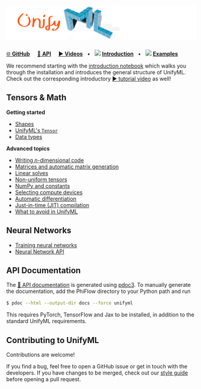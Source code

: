 # ![UnifyML](images/Banner.png)

[🌐 **GitHub**](https://github.com/holl-/UnifyML)
&nbsp;&nbsp;&nbsp; [🔗 **API**](unifyml)
&nbsp;&nbsp;&nbsp; [**▶ Videos**]()
&nbsp; • &nbsp; [<img src="https://www.tensorflow.org/images/colab_logo_32px.png" height=16>](https://colab.research.google.com/github/holl-/UnifyML/blob/main/docs/Introduction.ipynb) [**Introduction**](https://holl-.github.io/UnifyML/Introduction.html)
&nbsp; • &nbsp; [<img src="https://www.tensorflow.org/images/colab_logo_32px.png" height=16>](https://colab.research.google.com/github/holl-/UnifyML/blob/main/docs/Examples.ipynb) [**Examples**](https://holl-.github.io/UnifyML/Examples.html)


We recommend starting with the [introduction notebook](Introduction.html) which walks you through the installation and introduces the general structure of UnifyML.
Check out the corresponding introductory [▶ tutorial video]() as well!

## Tensors & Math

**Getting started**

* [Shapes](Shapes.html)
* [UnifyML's `Tensor`](Tensors.html)
* [Data types](Data_Types.html)


**Advanced topics**

* [Writing *n*-dimensional code](N_Dimensional.html)
* [Matrices and automatic matrix generation](Matrices.html)
* [Linear solves](Linear_Solves.html)
* [Non-uniform tensors](Non_Uniform.html)
* [NumPy and constants](NumPy_Constants.html)
* [Selecting compute devices](Devices.html)
* [Automatic differentiation](Autodiff.html)
* [Just-in-time (JIT) compilation](JIT.html)
* [What to avoid in UnifyML](Limitations.md)

## Neural Networks

* [Training neural networks](Networks.html)
* [Neural Network API](unifyml/nn.html)



## API Documentation

The [🔗 API documentation](unifyml) is generated using [pdoc3](https://pdoc3.github.io/pdoc/).
To manually generate the documentation, add the PhiFlow directory to your Python path and run
```bash
$ pdoc --html --output-dir docs --force unifyml
```
This requires PyTorch, TensorFlow and Jax to be installed, in addition to the standard UnifyML requirements.


## Contributing to UnifyML

Contributions are welcome!

If you find a bug, feel free to open a GitHub issue or get in touch with the developers.
If you have changes to be merged, check out our [style guide](https://github.com/holl-/UnifyML/blob/main/CONTRIBUTING.md) before opening a pull request.
